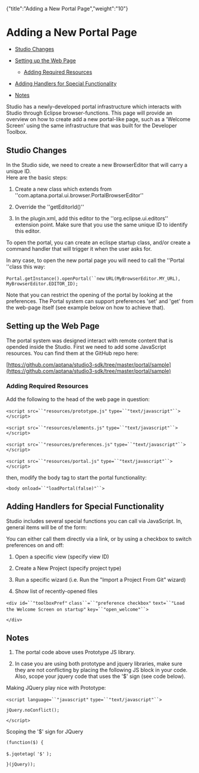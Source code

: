 {"title":"Adding a New Portal Page","weight":"10"} 

# Adding a New Portal Page

*   [Studio Changes](#StudioChanges)
    
*   [Setting up the Web Page](#SettinguptheWebPage)
    
    *   [Adding Required Resources](#AddingRequiredResources)
        
*   [Adding Handlers for Special Functionality](#AddingHandlersforSpecialFunctionality)
    
*   [Notes](#Notes)
    

Studio has a newly-developed portal infrastructure which interacts with Studio through Eclipse browser-functions. This page will provide an overview on how to create add a new portal-like page, such as a 'Welcome Screen' using the same infrastructure that was built for the Developer Toolbox.

## Studio Changes

In the Studio side, we need to create a new BrowserEditor that will carry a unique ID. <br>Here are the basic steps:

1.  Create a new class which extends from ''com.aptana.portal.ui.browser.PortalBrowserEditor''
    
2.  Override the ''getEditorId()''
    
3.  In the plugin.xml, add this editor to the ''org.eclipse.ui.editors'' extension point. Make sure that you use the same unique ID to identify this editor.
    

To open the portal, you can create an eclispe startup class, and/or create a command handler that will trigger it when the user asks for.

In any case, to open the new portal page you will need to call the ''Portal ''class this way:

`Portal.getInstance().openPortal(``new` `URL(MyBrowserEditor.MY_URL), MyBrowserEditor.EDITOR_ID);`

Note that you can restrict the opening of the portal by looking at the preferences. The Portal system can support preferences 'set' and 'get' from the web-page itself (see example below on how to achieve that).

## Setting up the Web Page

The portal system was designed interact with remote content that is opended inside the Studio. First we need to add some JavaScript resources. You can find them at the GitHub repo here:

[https://github.com/aptana/studio3-sdk/tree/master/portal/sample](https://github.com/aptana/studio3-sdk/tree/master/portal/sample)

### Adding Required Resources

Add the following to the head of the web page in question:

`<script src=``"resources/prototype.js"` `type=``"text/javascript"``></script>`

`<script src=``"resources/elements.js"` `type=``"text/javascript"``></script>`

`<script src=``"resources/preferences.js"` `type=``"text/javascript"``></script>`

`<script src=``"resources/portal.js"` `type=``"text/javascript"``></script>`

then, modify the body tag to start the portal functionality:

`<body onload=``"loadPortal(false)"``>`

## Adding Handlers for Special Functionality

Studio includes several special functions you can call via JavaScript. In, general items will be of the form:

You can either call them directly via a link, or by using a checkbox to switch preferences on and off:

1.  Open a specific view (specify view ID)
    
2.  Create a New Project (specify project type)
    
3.  Run a specific wizard (i.e. Run the "Import a Project From Git" wizard)
    
4.  Show list of recently-opened files
    

`<div id=``"toolboxPref"`  `class``=``"preference checkbox"` `text=``"Load the Welcome Screen on startup"` `key=``"open_welcome"``>`

`</div>`

## Notes

1.  The portal code above uses Prototype JS library.
    
2.  In case you are using both prototype and jquery libraries, make sure they are not conflicting by placing the following JS block in your code. Also, scope your jquery code that uses the '$' sign (see code below).
    

Making JQuery play nice with Prototype:

`<script language=``"javascript"` `type=``"text/javascript"``>`

`jQuery.noConflict();`

`</script>`

Scoping the '$' sign for JQuery

`(function($) {`

`$.jqotetag(` `'$'` `);`

`}(jQuery));`